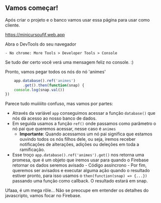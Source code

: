 ## Vamos começar!

Após criar o projeto e o banco vamos usar essa página para usar como cliente.

https://minicursoufjf.web.app

Abra o DevTools do seu navegador

    - No chrome: More Tools > Developer Tools > Console

Se tudo der certo você verá uma mensagem feliz no console. :)

Pronto, vamos pegar todos os nós do nó 'animes'

```javascript
    app.database().ref('animes')
        .get().then(function(snap) {
    console.log(snap.val())
})
```
Parece tudo muiiiiito confuso, mas vamos por partes:

- Através da variável ```app``` conseguimos acessar a função ```database()``` que nós dá acesso ao nosso banco de dados.
- Em seguida usamos a função ```ref()``` onde passamos como parâmetro o nó pai que queremos acessar, nesse caso é ```animes```
  - **Importante**: Quando acessamos um nó pai significa que estamos ouvindo todos os nós filhos dele, ou seja, iremos receber notificações de alterações, adições ou deleções em toda a ramificação.
- Esse troço ```app.database().ref('animes').get()``` nos retorna uma promesa, que é um objeto que iremos usar para quando o Firebase retornar os dados seremos avisado - Código assíncrono - Por fim, queremos ser avisados e executar alguma ação quando o resultado estiver pronto, para isso usamos o ```then(function(snap) => {...})``` passando uma função como callback. O resultado estará em snap.

Ufaaa, é um mega rôle... Não se preocupe em entender os detalhes do javascripto, vamos focar no Firebase.